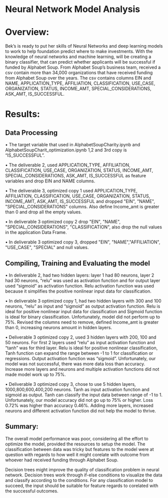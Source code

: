 # Neural Network Model Analysis

# Overview:

Bek’s is ready to put her skills of Neural Networks and deep learning models to work to help foundation predict where to make investments. With the knowledge of neural networks and machine learning, will be creating a binary classifier, that can predict whether applicants will be successful if funded by Alphabet Soup.  From Alphabet Soup’s business team, received a csv contain more than 34,000 organizations that have received funding from Alphabet Soup over the years. The csv contains columns EIN and NAME, APPLICATION_TYPE, AFFILIATION, CLASSIFICATION, USE_CASE, ORGANIZATION, STATUS, INCOME_AMT, SPECIAL_CONSIDERATIONS, ASK_AMT, IS_SUCCESSFUL.


# Results:

## Data Processing
•	The target variable that used in AlphabetSoupCharity.ipynb and AlphabetSoupCharit_optimization.ipynb 1,2 and 3rd copy is “IS_SUCCESSFUL”.

•	The deliverable 2, used APPLICATION_TYPE, AFFILIATION, CLASSIFICATION, USE_CASE, ORGANIZATION, STATUS, INCOME_AMT, SPECIAL_CONSIDERATIONS, ASK_AMT, IS_SUCCESSFUL as feature variables and drop EIN and NAME columns.

•	The deliverable 3, optimized copy 1 used APPLICATION_TYPE, AFFILIATION, CLASSIFICATION, USE_CASE, ORGANIZATION, STATUS, INCOME_AMT, ASK_AMT, IS_SUCCESSFUL and dropped "EIN", "NAME", "SPECIAL_CONSIDERATIONS" columns. Also define Income_amt is greater than 0 and drop all the empty values.

•	In deliverable 3 optimized copy 2 drop "EIN", "NAME", "SPECIAL_CONSIDERATIONS", "CLASSIFICATION", also drop the null values in the application Data Frame.

•	In deliverable 3 optimized copy 3, dropped "EIN", "NAME","AFFILIATION", "USE_CASE", "SPECIAL" and null values.

## Compiling, Training and Evaluating the model

•	In deliverable 2, had two hidden layers: layer 1 had 80 neurons, layer 2 had 30 neurons, “relu” was used as activation function and for output layer used “sigmoid” as activation function. Relu activation function was used because it simplifies the positive nonlinear input data for classification. 

•	In deliverable 3 optimized copy 1, had two hidden layers with 300 and 100 neurons, “relu” as input and “sigmoid” as output activation function. Relu is ideal for positive nonlinear input data for classification and Sigmoid function is ideal for binary classification. Unfortunately, model did not perform up to 75%. Revised the columns need to remove, defined Income_amt is greater than 0, increasing neurons amount in hidden layers.

•	Deliverable 3 optimized copy 2, used 3 hidden layers with 200, 100 and 50 neurons. For first 2 layers used “relu” as input activation function and “tanh” was for third layer. Relu is ideal for positive nonlinear classification, Tanh function can expand the range between -1 to 1 for classification or regressions. Output activation function was “sigmoid”. Unfortunately, our model was not successful, there was more data loss than accuracy. Increase more layers and neurons and multiple activation functions did not made model work up to 75%.

•	Deliverable 3 optimized copy 3, chose to use 5 hidden layers, 1000,800,600,400,200 neurons. Tanh as input activation function and sigmoid as output. Tanh can classify the input data between range of -1 to 1. Unfortunately, our model accuracy did not go up to 75% or higher. Loss 0.72% was higher than accuracy 0.46%. Adding more layers, increased neurons and different activation function did not help the model to thrive.

## Summary:

The overall model performance was poor, considering all the effort to optimize the model, provided the resources to setup the model.  The classification between data was tricky but features to the model were at question with regards to how well it might corelate with outcome from whoever had received funding through Alphabet Soup.

Decision trees might improve the quality of classification problem in neural network. Decision trees work through if-else conditions to visualize the data and classify according to the conditions. For any classification model to succeed, the input should be suitable for feature regards to corelated with the successful outcomes.

 
